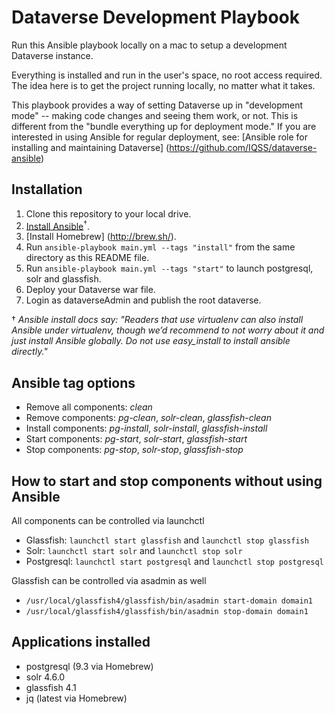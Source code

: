 # Dataverse Development Playbook

Run this Ansible playbook locally on a mac to setup a development Dataverse instance.

Everything is installed and run in the user's space, no root access required. The idea here is to get the project running locally, no matter what it takes. 

This playbook provides a way of setting Dataverse up in "development mode" -- making code changes and seeing them work, or not. This is different from the "bundle everything up for deployment mode." If you are interested in using Ansible for regular deployment, see: [Ansible role for installing and maintaining Dataverse] (https://github.com/IQSS/dataverse-ansible)

## Installation

  1. Clone this repository to your local drive.
  2. [Install Ansible](http://docs.ansible.com/intro_installation.html)<sup>&dagger;</sup>.
  3. [Install Homebrew] (http://brew.sh/).
  4. Run `ansible-playbook main.yml --tags "install"` from the same directory as this README file.
  5. Run `ansible-playbook main.yml --tags "start"` to launch postgresql, solr and glassfish.
  6. Deploy your Dataverse war file.
  7. Login as dataverseAdmin and publish the root dataverse.
   
  
&dagger; _Ansible install docs say: "Readers that use virtualenv can also install Ansible under virtualenv, though we’d recommend to not worry about it and just install Ansible globally. Do not use easy_install to install ansible directly."_

## Ansible tag options

  - Remove all components: _clean_
  - Remove components: _pg-clean_, _solr-clean_, _glassfish-clean_
  - Install components: _pg-install_, _solr-install_, _glassfish-install_
  - Start components: _pg-start_, _solr-start_, _glassfish-start_
  - Stop components: _pg-stop_, _solr-stop_, _glassfish-stop_

## How to start and stop components without using Ansible

All components can be controlled via launchctl

  - Glassfish: `launchctl start glassfish` and `launchctl stop glassfish`
  - Solr: `launchctl start solr` and `launchctl stop solr`
  - Postgresql: `launchctl start postgresql` and `launchctl stop postgresql`
  
Glassfish can be controlled via asadmin as well

  - `/usr/local/glassfish4/glassfish/bin/asadmin start-domain domain1`
  - `/usr/local/glassfish4/glassfish/bin/asadmin stop-domain domain1`
   
## Applications installed

  - postgresql (9.3 via Homebrew)
  - solr 4.6.0
  - glassfish 4.1
  - jq (latest via Homebrew)
  
  


